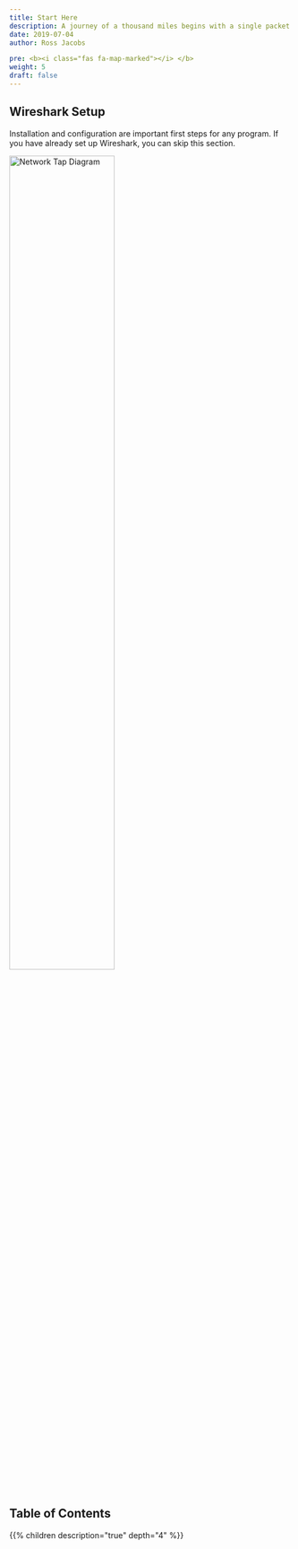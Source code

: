 ```yaml
---
title: Start Here
description: A journey of a thousand miles begins with a single packet
date: 2019-07-04
author: Ross Jacobs

pre: <b><i class="fas fa-map-marked"></i> </b>
weight: 5
draft: false
---
```


## Wireshark Setup

Installation and configuration are important first steps for any program.
If you have already set up Wireshark, you can skip this section.

<a href="/setup/install"><img src="https://uwnthesis.files.wordpress.com/2013/06/wireshark-install-7.jpg" alt="Network Tap Diagram" style="width:61%;"></a>

## Table of Contents

{{% children description="true" depth="4" %}}
